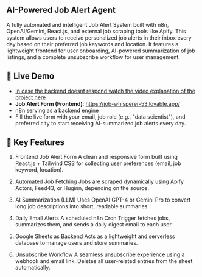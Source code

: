 ## AI-Powered Job Alert Agent
A fully automated and intelligent Job Alert System built with n8n, OpenAI/Gemini, React.js, and external job scraping tools like Apify. This system allows users to receive personalized job alerts in their inbox every day based on their preferred job keywords and location. It features a lightweight frontend for user onboarding, AI-powered summarization of job listings, and a complete unsubscribe workflow for user management.

## 🔗 Live Demo
- [In case the backend doesnt respond watch the video explanation of the project here](https://drive.google.com/file/d/1EPsWIJmGL6mSixbKjwrllNBmR6zFS-YI/view?usp=sharing)
- **Job Alert Form (Frontend)**: https://job-whisperer-53.lovable.app/
- n8n serving as a backend engine
- Fill the live form with your email, job role (e.g., "data scientist"), and preferred city to start receiving AI-summarized job alerts every day.

## 🧩 Key Features
1. Frontend Job Alert Form
A clean and responsive form built using React.js + Tailwind CSS for collecting user preferences (email, job keyword, location).

2. Automated Job Fetching
Jobs are scraped dynamically using Apify Actors, Feed43, or Huginn, depending on the source.

3. AI Summarization (LLM)
Uses OpenAI GPT-4 or Gemini Pro to convert long job descriptions into short, readable summaries.

4. Daily Email Alerts
A scheduled n8n Cron Trigger fetches jobs, summarizes them, and sends a daily digest email to each user.

5. Google Sheets as Backend
Acts as a lightweight and serverless database to manage users and store summaries.

6. Unsubscribe Workflow
A seamless unsubscribe experience using a webhook and email link. Deletes all user-related entries from the sheet automatically.

